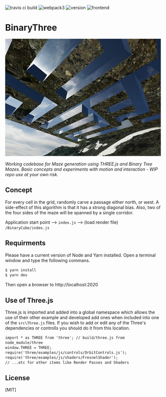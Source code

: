 ![travis ci build](https://travis-ci.org/pjkarlik/BinaryThree.svg?branch=master)
![webpack3](https://img.shields.io/badge/webpack-3.0-brightgreen.svg) ![version](https://img.shields.io/badge/version-0.0.1-orange.svg) ![frontend](https://img.shields.io/badge/webgl-GLSL-blue.svg)

# BinaryThree

![BinaryThree](./splash.png)

  *Working codebase for Maze generation using THREE.js and Binary Tree Mazes. Basic concepts and experiments with motion and interaction - WIP repo use at your own risk.*

## Concept
 For every cell in the grid, randomly carve a passage either north, or west. A side-effect of this algorithm is that it has a strong diagonal bias. Also, two of the four sides of the maze will be spanned by a single corridor.


Application start point --> ```index.js``` --> (load render file) ```/BinaryCube/index.js```

## Requirments
  Please have a current version of Node and Yarn installed. Open a terminal window and type the following commans.

```bash
$ yarn install
$ yarn dev
```

Then open a browser to http://localhost:2020

## Use of Three.js

Three.js is imported and added into a global namespace which allows the use of their other example and developed add ones when included into one of the ```src\Three.js``` files. If you wish to add or edit any of the Three's dependencies or controlls you should do it from this location.

  ```
  import * as THREE from 'three'; // build/three.js from node_module/three
  window.THREE = THREE;
  require('three/examples/js/controls/OrbitControls.js');
  require('three/examples/js/shaders/FresnelShader');
  // ...etc for other items like Render Passes and Shaders
  ```

## License

[MIT]
